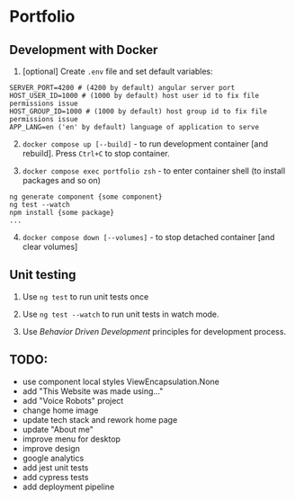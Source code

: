 # Portfolio

## Development with Docker

1. [optional] Create `.env` file and set default variables:

```
SERVER_PORT=4200 # (4200 by default) angular server port
HOST_USER_ID=1000 # (1000 by default) host user id to fix file permissions issue
HOST_GROUP_ID=1000 # (1000 by default) host group id to fix file permissions issue
APP_LANG=en ('en' by default) language of application to serve
```

2. `docker compose up [--build]` - to run development container [and rebuild]. Press `Ctrl+C` to stop container.

3. `docker compose exec portfolio zsh` - to enter container shell (to install packages and so on)

```
ng generate component {some component}
ng test --watch
npm install {some package}
...
```

4. `docker compose down [--volumes]` - to stop detached container [and clear volumes]

## Unit testing

1. Use `ng test` to run unit tests once

2. Use `ng test --watch` to run unit tests in watch mode.

3. Use _Behavior Driven Development_ principles for development process.

## TODO:

- use component local styles ViewEncapsulation.None
- add "This Website was made using..."
- add "Voice Robots" project
- change home image
- update tech stack and rework home page
- update "About me"
- improve menu for desktop
- improve design
- google analytics
- add jest unit tests
- add cypress tests
- add deployment pipeline
